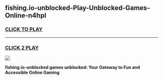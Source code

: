
## fishing.io-unblocked-Play-Unblocked-Games-Online-n4hpl
<h3>
<a href="https://premium76.site?title=fishing.io-unblocked&ref=25A">CLICK TO PLAY</a></h3>
<hr>

<h3>
<a href="https://premium76.site?title=fishing.io-unblocked&ref=25A">CLICK 2 PLAY</a>
  
</h3>

<a href="https://premium76.site?title=fishing.io-unblocked&ref=25A"><img src="https://clearcache.store/games.png"></a>


**fishing.io-unblocked games unblocked: Your Gateway to Fun and Accessible Online Gaming**
